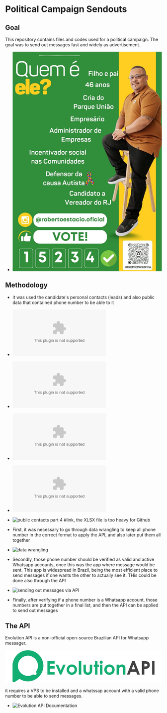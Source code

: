 # Political Campaign Sendouts

##  Goal
This repository contains files and codes used for a political campaign. The goal was to send out messages fast and widely as advertisement.

- ![Candidato a Vereador Roberto Estácio](santinho.jpg)

## Methodology
 - It was used the candidate's personal contacts (leads) and also public data that contained phone number to be able to it

- ![personal contacts](listas_juntas_roberto.xlsx)
- ![public contacts part 1](public_leads_A.xlsx)
- ![public contacts part 2](public_leads_B.xlsx)
- ![public contacts part 3](public_leads_C.xlsx)
- ![public contacts part 4](public_leads_parte_4) #link, the XLSX file is too heavy for Github
   
 - First, it was necessary to go through data wrangling to keep all phone number in the correct format to apply the API, and also later put them all together
- ![data wrangling](public_leads_to_send_message.ipynb)

 - Secondly, those phone number should be verified as valid and active Whatsapp accounts, once this was the app where message would be sent. This app is widespread in Brazil, being the most efficient place to send messages if one wants the other to actually see it. THis could be done also through the API

- ![sending out messages via API](disparo_evo.ipynb)
   
 - Finally, after verifying if a phone number is a Whatsapp account, those numbers are put together in a final list, and then the API can be applied to send out messages

## The API

Evolution API is a non-official open-source Brazilian API for Whatsapp messager. 

![logo](evo_api.png)

it requires a VPS to be installed and a whatssap account with a valid phone number to be able to send messages.

- ![Evolution API Documentation](https://doc.evolution-api.com/v2/en/get-started/introduction)
